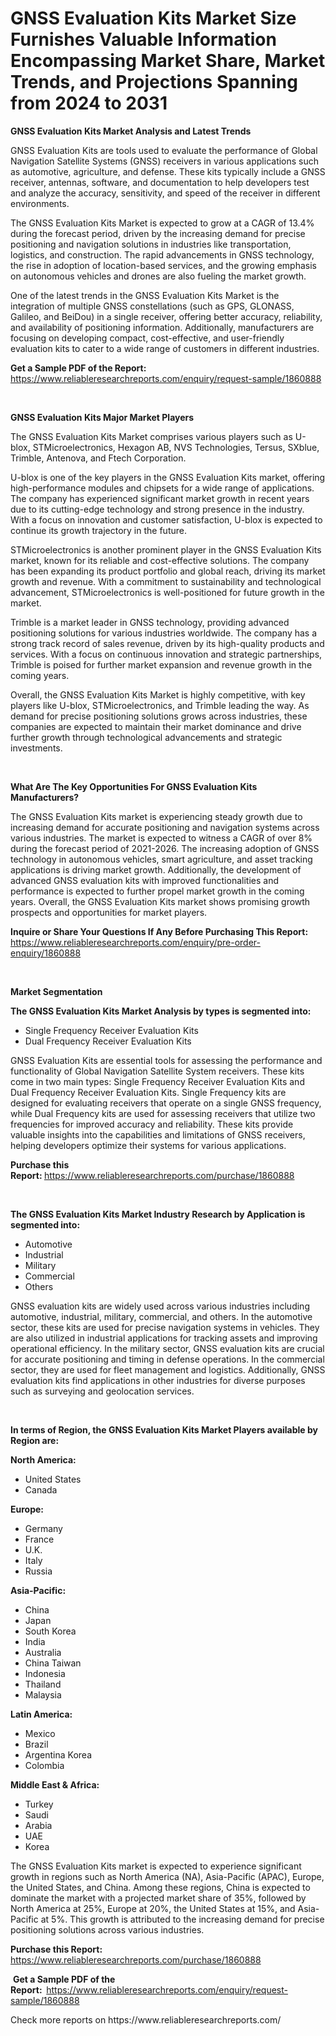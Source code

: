 <p><h1>GNSS Evaluation Kits Market Size Furnishes Valuable Information Encompassing Market Share, Market Trends, and Projections Spanning from 2024 to 2031</h1></p><p><strong>GNSS Evaluation Kits Market Analysis and Latest Trends</strong></p>
<p><p>GNSS Evaluation Kits are tools used to evaluate the performance of Global Navigation Satellite Systems (GNSS) receivers in various applications such as automotive, agriculture, and defense. These kits typically include a GNSS receiver, antennas, software, and documentation to help developers test and analyze the accuracy, sensitivity, and speed of the receiver in different environments.</p><p>The GNSS Evaluation Kits Market is expected to grow at a CAGR of 13.4% during the forecast period, driven by the increasing demand for precise positioning and navigation solutions in industries like transportation, logistics, and construction. The rapid advancements in GNSS technology, the rise in adoption of location-based services, and the growing emphasis on autonomous vehicles and drones are also fueling the market growth.</p><p>One of the latest trends in the GNSS Evaluation Kits Market is the integration of multiple GNSS constellations (such as GPS, GLONASS, Galileo, and BeiDou) in a single receiver, offering better accuracy, reliability, and availability of positioning information. Additionally, manufacturers are focusing on developing compact, cost-effective, and user-friendly evaluation kits to cater to a wide range of customers in different industries.</p></p>
<p><strong>Get a Sample PDF of the Report:&nbsp;</strong> <a href="https://www.reliableresearchreports.com/enquiry/request-sample/1860888">https://www.reliableresearchreports.com/enquiry/request-sample/1860888</a></p>
<p>&nbsp;</p>
<p><strong>GNSS Evaluation Kits Major Market Players</strong></p>
<p><p>The GNSS Evaluation Kits Market comprises various players such as U-blox, STMicroelectronics, Hexagon AB, NVS Technologies, Tersus, SXblue, Trimble, Antenova, and Ftech Corporation. </p><p>U-blox is one of the key players in the GNSS Evaluation Kits market, offering high-performance modules and chipsets for a wide range of applications. The company has experienced significant market growth in recent years due to its cutting-edge technology and strong presence in the industry. With a focus on innovation and customer satisfaction, U-blox is expected to continue its growth trajectory in the future.</p><p>STMicroelectronics is another prominent player in the GNSS Evaluation Kits market, known for its reliable and cost-effective solutions. The company has been expanding its product portfolio and global reach, driving its market growth and revenue. With a commitment to sustainability and technological advancement, STMicroelectronics is well-positioned for future growth in the market.</p><p>Trimble is a market leader in GNSS technology, providing advanced positioning solutions for various industries worldwide. The company has a strong track record of sales revenue, driven by its high-quality products and services. With a focus on continuous innovation and strategic partnerships, Trimble is poised for further market expansion and revenue growth in the coming years.</p><p>Overall, the GNSS Evaluation Kits Market is highly competitive, with key players like U-blox, STMicroelectronics, and Trimble leading the way. As demand for precise positioning solutions grows across industries, these companies are expected to maintain their market dominance and drive further growth through technological advancements and strategic investments.</p></p>
<p>&nbsp;</p>
<p><strong>What Are The Key Opportunities For GNSS Evaluation Kits Manufacturers?</strong></p>
<p><p>The GNSS Evaluation Kits market is experiencing steady growth due to increasing demand for accurate positioning and navigation systems across various industries. The market is expected to witness a CAGR of over 8% during the forecast period of 2021-2026. The increasing adoption of GNSS technology in autonomous vehicles, smart agriculture, and asset tracking applications is driving market growth. Additionally, the development of advanced GNSS evaluation kits with improved functionalities and performance is expected to further propel market growth in the coming years. Overall, the GNSS Evaluation Kits market shows promising growth prospects and opportunities for market players.</p></p>
<p><strong>Inquire or Share Your Questions If Any Before Purchasing This Report:</strong> <a href="https://www.reliableresearchreports.com/enquiry/pre-order-enquiry/1860888">https://www.reliableresearchreports.com/enquiry/pre-order-enquiry/1860888</a></p>
<p>&nbsp;</p>
<p><strong>Market Segmentation</strong></p>
<p><strong>The GNSS Evaluation Kits Market Analysis by types is segmented into:</strong></p>
<p><ul><li>Single Frequency Receiver Evaluation Kits</li><li>Dual Frequency Receiver Evaluation Kits</li></ul></p>
<p><p>GNSS Evaluation Kits are essential tools for assessing the performance and functionality of Global Navigation Satellite System receivers. These kits come in two main types: Single Frequency Receiver Evaluation Kits and Dual Frequency Receiver Evaluation Kits. Single Frequency kits are designed for evaluating receivers that operate on a single GNSS frequency, while Dual Frequency kits are used for assessing receivers that utilize two frequencies for improved accuracy and reliability. These kits provide valuable insights into the capabilities and limitations of GNSS receivers, helping developers optimize their systems for various applications.</p></p>
<p><strong>Purchase this Report:&nbsp;</strong><a href="https://www.reliableresearchreports.com/purchase/1860888">https://www.reliableresearchreports.com/purchase/1860888</a></p>
<p>&nbsp;</p>
<p><strong>The GNSS Evaluation Kits Market Industry Research by Application is segmented into:</strong></p>
<p><ul><li>Automotive</li><li>Industrial</li><li>Military</li><li>Commercial</li><li>Others</li></ul></p>
<p><p>GNSS evaluation kits are widely used across various industries including automotive, industrial, military, commercial, and others. In the automotive sector, these kits are used for precise navigation systems in vehicles. They are also utilized in industrial applications for tracking assets and improving operational efficiency. In the military sector, GNSS evaluation kits are crucial for accurate positioning and timing in defense operations. In the commercial sector, they are used for fleet management and logistics. Additionally, GNSS evaluation kits find applications in other industries for diverse purposes such as surveying and geolocation services.</p></p>
<p>&nbsp;</p>
<p><strong>In terms of Region, the GNSS Evaluation Kits Market Players available by Region are:</strong></p>
<p>
    <p> <strong> North America: </strong>
        <ul>
            <li>United States</li>
            <li>Canada</li>
        </ul>
        </p> 
    <p> <strong> Europe: </strong>
        <ul>
            <li>Germany</li>
            <li>France</li>
            <li>U.K.</li>
            <li>Italy</li>
            <li>Russia</li>
        </ul>
        </p> 
    <p> <strong> Asia-Pacific: </strong>
        <ul>
            <li>China</li>
            <li>Japan</li>
            <li>South Korea</li>
            <li>India</li>
            <li>Australia</li>
            <li>China Taiwan</li>
            <li>Indonesia</li>
            <li>Thailand</li>
            <li>Malaysia</li>
        </ul>
        </p> 
    <p> <strong> Latin America: </strong>
        <ul>
            <li>Mexico</li>
            <li>Brazil</li>
            <li>Argentina Korea</li>
            <li>Colombia</li>
        </ul>
        </p> 
    <p> <strong> Middle East & Africa: </strong>
        <ul>
            <li>Turkey</li>
            <li>Saudi</li>
            <li>Arabia</li>
            <li>UAE</li>
            <li>Korea</li>
        </ul>
    </p>
    </p>
<p><p>The GNSS Evaluation Kits market is expected to experience significant growth in regions such as North America (NA), Asia-Pacific (APAC), Europe, the United States, and China. Among these regions, China is expected to dominate the market with a projected market share of 35%, followed by North America at 25%, Europe at 20%, the United States at 15%, and Asia-Pacific at 5%. This growth is attributed to the increasing demand for precise positioning solutions across various industries.</p></p>
<p><strong>Purchase this Report: </strong><a href="https://www.reliableresearchreports.com/purchase/1860888">https://www.reliableresearchreports.com/purchase/1860888</a></p>
<p>&nbsp;<strong>Get a Sample PDF of the Report:&nbsp;&nbsp;</strong><a href="https://www.reliableresearchreports.com/enquiry/request-sample/1860888">https://www.reliableresearchreports.com/enquiry/request-sample/1860888</a></p>
<p><strong></strong></p>
<p>Check more reports on https://www.reliableresearchreports.com/</p>